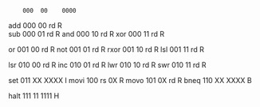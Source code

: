         000  00    0000

add	 000  00	rd	    R	
sub	 000  01	rd	    R
and	 000  10	rd	    R
xor	 000  11	rd	    R

or	 001  00	rd  	    R
not	 001  01	rd	    R
rxor    001  10	rd	    R
lsl	 001  11	rd	    R

lsr	 010  00	rd	    R
inc	 010  01	rd	    R
lwr	 010  10	rd	    R
swr	 010  11	rd	    R

set	 011  XX    XXXX	    I
movi    100  rs	0X	    R 
movo    101  0X	rd	    R
bneq	 110  XX    XXXX	    B

halt    111   11   1111         H